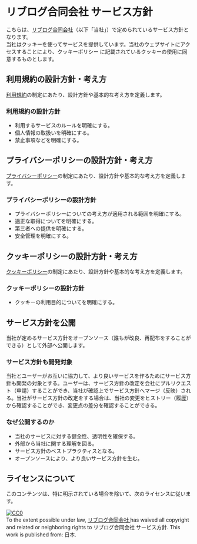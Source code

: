 # リブログ合同会社 サービス方針
こちらは、[リブログ合同会社](https://livlog.jp)（以下「当社」）で定められているサービス方針となります。<br>
当社はクッキーを使ってサービスを提供しています。当社のウェブサイトにアクセスすることにより、クッキーポリシー に記載されているクッキーの使用に同意するものとします。

## 利用規約の設計方針・考え方

[利用規約](https://livlog-llc.github.io/terms-service/01_%E5%88%A9%E7%94%A8%E8%A6%8F%E7%B4%84)の制定にあたり、設計方針や基本的な考え方を定義します。

###  利用規約の設計方針

* 利用するサービスのルールを明確にする。
* 個人情報の取扱いを明確にする。
* 禁止事項などを明確にする。

## プライバシーポリシーの設計方針・考え方

[プライバシーポリシー](https://livlog-llc.github.io/terms-service/02_%E3%83%97%E3%83%A9%E3%82%A4%E3%83%90%E3%82%B7%E3%83%BC%E3%83%9D%E3%83%AA%E3%82%B7%E3%83%BC)の制定にあたり、設計方針や基本的な考え方を定義します。

### プライバシーポリシーの設計方針

* プライバシーポリシーについての考え方が適用される範囲を明確にする。
* 適正な取得についてを明確にする。
* 第三者への提供を明確にする。
* 安全管理を明確にする。

## クッキーポリシーの設計方針・考え方

[クッキーポリシー](https://livlog-llc.github.io/terms-service/03_%E3%82%AF%E3%83%83%E3%82%AD%E3%83%BC%E3%83%9D%E3%83%AA%E3%82%B7%E3%83%BC)の制定にあたり、設計方針や基本的な考え方を定義します。

### クッキーポリシーの設計方針

* クッキーの利用目的についてを明確にする。

## サービス方針を公開

当社が定めるサービス方針をオープンソース（誰もが改良、再配布をすることができる）として外部へ公開します。

### サービス方針も開発対象

当社とユーザーがお互いに協力して、より良いサービスを作るためにサービス方針も開発の対象とする。ユーザーは、サービス方針の改定を会社にプルリクエスト（申請）することができ、当社が確認上でサービス方針へマージ（反映）される。当社がサービス方針の改定をする場合は、当社の変更をヒストリー（履歴）から確認することができ、変更点の差分を確認することができる。

### なぜ公開するのか

* 当社のサービスに対する健全性、透明性を確保する。
* 外部から当社に関する理解を図る。
* サービス方針のベストプラクティスとなる。
* オープンソースにより、より良いサービス方針を生む。

## ライセンスについて

このコンテンツは、特に明示されている場合を除いて、次のライセンスに従います。

<p xmlns:dct="http://purl.org/dc/terms/" xmlns:vcard="http://www.w3.org/2001/vcard-rdf/3.0#">
  <a rel="license"
     href="http://creativecommons.org/publicdomain/zero/1.0/">
    <img src="http://i.creativecommons.org/p/zero/1.0/88x31.png" style="border-style: none;" alt="CC0" />
  </a>
  <br />
  To the extent possible under law,
  <a rel="dct:publisher" href="https://livlog.jp/">
    <span property="dct:title">リブログ合同会社</span>
  </a>
  has waived all copyright and related or neighboring rights to
  <span property="dct:title">リブログ合同会社 サービス方針</span>.
  This work is published from:
  <span property="vcard:Country" datatype="dct:ISO3166" content="JP" about="http://translimit.co.jp/">日本</span>.
</p>
